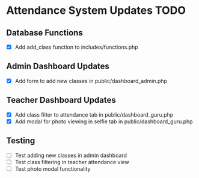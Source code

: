 # Attendance System Updates TODO

## Database Functions
- [x] Add add_class function to includes/functions.php

## Admin Dashboard Updates
- [x] Add form to add new classes in public/dashboard_admin.php

## Teacher Dashboard Updates
- [x] Add class filter to attendance tab in public/dashboard_guru.php
- [x] Add modal for photo viewing in selfie tab in public/dashboard_guru.php

## Testing
- [ ] Test adding new classes in admin dashboard
- [ ] Test class filtering in teacher attendance view
- [ ] Test photo modal functionality
